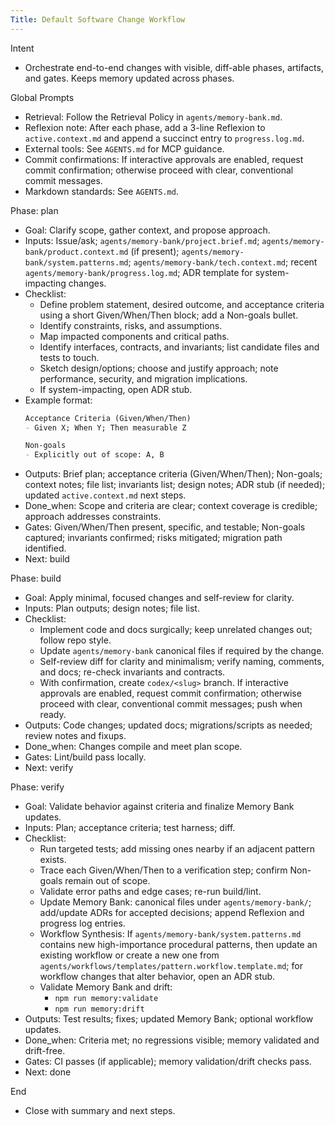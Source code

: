 ```yaml
---
Title: Default Software Change Workflow
---
```


Intent
- Orchestrate end-to-end changes with visible, diff-able phases, artifacts, and gates. Keeps memory updated across phases.

Global Prompts
- Retrieval: Follow the Retrieval Policy in `agents/memory-bank.md`.
- Reflexion note: After each phase, add a 3-line Reflexion to `active.context.md` and append a succinct entry to `progress.log.md`.
- External tools: See `AGENTS.md` for MCP guidance.
- Commit confirmations: If interactive approvals are enabled, request commit confirmation; otherwise proceed with clear, conventional commit messages.
- Markdown standards: See `AGENTS.md`.

Phase: plan
- Goal: Clarify scope, gather context, and propose approach.
- Inputs: Issue/ask; `agents/memory-bank/project.brief.md`; `agents/memory-bank/product.context.md` (if present); `agents/memory-bank/system.patterns.md`; `agents/memory-bank/tech.context.md`; recent `agents/memory-bank/progress.log.md`; ADR template for system-impacting changes.
- Checklist:
  - Define problem statement, desired outcome, and acceptance criteria using a short Given/When/Then block; add a Non-goals bullet.
  - Identify constraints, risks, and assumptions.
  - Map impacted components and critical paths.
  - Identify interfaces, contracts, and invariants; list candidate files and tests to touch.
  - Sketch design/options; choose and justify approach; note performance, security, and migration implications.
  - If system-impacting, open ADR stub.
- Example format:
  ```md
  Acceptance Criteria (Given/When/Then)
  - Given X; When Y; Then measurable Z

  Non-goals
  - Explicitly out of scope: A, B
  ```
- Outputs: Brief plan; acceptance criteria (Given/When/Then); Non-goals; context notes; file list; invariants list; design notes; ADR stub (if needed); updated `active.context.md` next steps.
- Done_when: Scope and criteria are clear; context coverage is credible; approach addresses constraints.
- Gates: Given/When/Then present, specific, and testable; Non-goals captured; invariants confirmed; risks mitigated; migration path identified.
- Next: build

Phase: build
- Goal: Apply minimal, focused changes and self-review for clarity.
- Inputs: Plan outputs; design notes; file list.
- Checklist:
  - Implement code and docs surgically; keep unrelated changes out; follow repo style.
  - Update `agents/memory-bank` canonical files if required by the change.
  - Self-review diff for clarity and minimalism; verify naming, comments, and docs; re-check invariants and contracts.
  - With confirmation, create `codex/<slug>` branch. If interactive approvals are enabled, request commit confirmation; otherwise proceed with clear, conventional commit messages; push when ready.
- Outputs: Code changes; updated docs; migrations/scripts as needed; review notes and fixups.
- Done_when: Changes compile and meet plan scope.
- Gates: Lint/build pass locally.
- Next: verify

Phase: verify
- Goal: Validate behavior against criteria and finalize Memory Bank updates.
- Inputs: Plan; acceptance criteria; test harness; diff.
- Checklist:
  - Run targeted tests; add missing ones nearby if an adjacent pattern exists.
  - Trace each Given/When/Then to a verification step; confirm Non-goals remain out of scope.
  - Validate error paths and edge cases; re-run build/lint.
  - Update Memory Bank: canonical files under `agents/memory-bank/`; add/update ADRs for accepted decisions; append Reflexion and progress log entries.
  - Workflow Synthesis: If `agents/memory-bank/system.patterns.md` contains new high-importance procedural patterns, then update an existing workflow or create a new one from `agents/workflows/templates/pattern.workflow.template.md`; for workflow changes that alter behavior, open an ADR stub.
  - Validate Memory Bank and drift:
    - `npm run memory:validate`
    - `npm run memory:drift`
- Outputs: Test results; fixes; updated Memory Bank; optional workflow updates.
- Done_when: Criteria met; no regressions visible; memory validated and drift-free.
- Gates: CI passes (if applicable); memory validation/drift checks pass.
- Next: done

End
- Close with summary and next steps.

